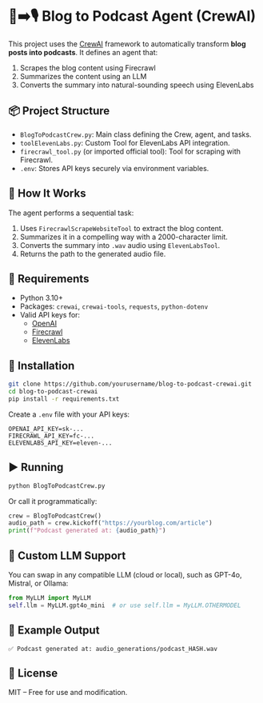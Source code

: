 # 📰➡️🎙️ Blog to Podcast Agent (CrewAI)

This project uses the [CrewAI](https://docs.crewai.com/) framework to automatically transform **blog posts into podcasts**. It defines an agent that:

1. Scrapes the blog content using Firecrawl
2. Summarizes the content using an LLM
3. Converts the summary into natural-sounding speech using ElevenLabs

## 📦 Project Structure

- `BlogToPodcastCrew.py`: Main class defining the Crew, agent, and tasks.
- `toolElevenLabs.py`: Custom Tool for ElevenLabs API integration.
- `firecrawl_tool.py` (or imported official tool): Tool for scraping with Firecrawl.
- `.env`: Stores API keys securely via environment variables.

## 🚀 How It Works

The agent performs a sequential task:

1. Uses `FirecrawlScrapeWebsiteTool` to extract the blog content.
2. Summarizes it in a compelling way with a 2000-character limit.
3. Converts the summary into `.wav` audio using `ElevenLabsTool`.
4. Returns the path to the generated audio file.

## 🔧 Requirements

- Python 3.10+
- Packages: `crewai`, `crewai-tools`, `requests`, `python-dotenv`
- Valid API keys for:
  - [OpenAI](https://platform.openai.com/)
  - [Firecrawl](https://firecrawl.dev)
  - [ElevenLabs](https://www.elevenlabs.io/)

## 📁 Installation

```bash
git clone https://github.com/yourusername/blog-to-podcast-crewai.git
cd blog-to-podcast-crewai
pip install -r requirements.txt
```

Create a `.env` file with your API keys:

```
OPENAI_API_KEY=sk-...
FIRECRAWL_API_KEY=fc-...
ELEVENLABS_API_KEY=eleven-...
```

## ▶️ Running

```bash
python BlogToPodcastCrew.py
```

Or call it programmatically:

```python
crew = BlogToPodcastCrew()
audio_path = crew.kickoff("https://yourblog.com/article")
print(f"Podcast generated at: {audio_path}")
```

## 🧠 Custom LLM Support

You can swap in any compatible LLM (cloud or local), such as GPT-4o, Mistral, or Ollama:

```python
from MyLLM import MyLLM
self.llm = MyLLM.gpt4o_mini  # or use self.llm = MyLLM.OTHERMODEL
```

## 📝 Example Output

```
✅ Podcast generated at: audio_generations/podcast_HASH.wav
```

## 📄 License

MIT – Free for use and modification.

```

```
